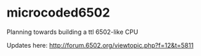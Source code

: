 # microcoded6502
Planning towards building a ttl 6502-like CPU

Updates here: http://forum.6502.org/viewtopic.php?f=12&t=5811
